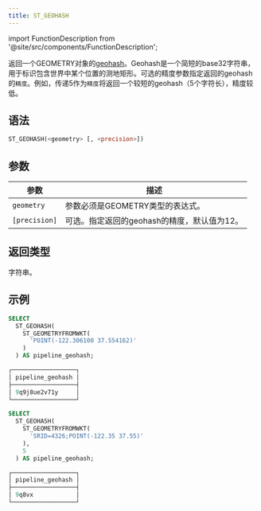 ```yaml
---
title: ST_GEOHASH
---
```

import FunctionDescription from '@site/src/components/FunctionDescription';

<FunctionDescription description="引入或更新: v1.2.436"/>

返回一个GEOMETRY对象的[geohash](https://en.wikipedia.org/wiki/Geohash)。Geohash是一个简短的base32字符串，用于标识包含世界中某个位置的测地矩形。可选的精度参数指定返回的geohash的`精度`。例如，传递5作为`精度`将返回一个较短的geohash（5个字符长），精度较低。

## 语法

```sql
ST_GEOHASH(<geometry> [, <precision>])
```

## 参数

| 参数            | 描述                                                                 |
|-----------------|----------------------------------------------------------------------|
| `geometry`    | 参数必须是GEOMETRY类型的表达式。                                     |
| `[precision]` | 可选。指定返回的geohash的精度，默认值为12。                           |

## 返回类型

字符串。

## 示例

```sql
SELECT
  ST_GEOHASH(
    ST_GEOMETRYFROMWKT(
      'POINT(-122.306100 37.554162)'
    )
  ) AS pipeline_geohash;

┌──────────────────┐
│ pipeline_geohash │
├──────────────────┤
│ 9q9j8ue2v71y     │
└──────────────────┘

SELECT
  ST_GEOHASH(
    ST_GEOMETRYFROMWKT(
      'SRID=4326;POINT(-122.35 37.55)'
    ),
    5
  ) AS pipeline_geohash;

┌──────────────────┐
│ pipeline_geohash │
├──────────────────┤
│ 9q8vx            │
└──────────────────┘
```